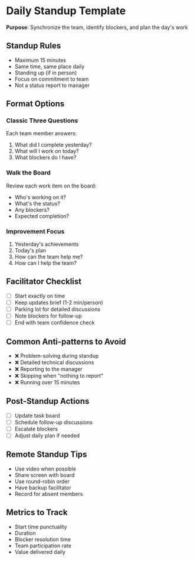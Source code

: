 # Daily Standup Template

**Purpose**: Synchronize the team, identify blockers, and plan the day's work

## Standup Rules
- Maximum 15 minutes
- Same time, same place daily
- Standing up (if in person)
- Focus on commitment to team
- Not a status report to manager

## Format Options

### Classic Three Questions
Each team member answers:
1. What did I complete yesterday?
2. What will I work on today?
3. What blockers do I have?

### Walk the Board
Review each work item on the board:
- Who's working on it?
- What's the status?
- Any blockers?
- Expected completion?

### Improvement Focus
1. Yesterday's achievements
2. Today's plan
3. How can the team help me?
4. How can I help the team?

## Facilitator Checklist
- [ ] Start exactly on time
- [ ] Keep updates brief (1-2 min/person)
- [ ] Parking lot for detailed discussions
- [ ] Note blockers for follow-up
- [ ] End with team confidence check

## Common Anti-patterns to Avoid
- ❌ Problem-solving during standup
- ❌ Detailed technical discussions
- ❌ Reporting to the manager
- ❌ Skipping when "nothing to report"
- ❌ Running over 15 minutes

## Post-Standup Actions
- [ ] Update task board
- [ ] Schedule follow-up discussions
- [ ] Escalate blockers
- [ ] Adjust daily plan if needed

## Remote Standup Tips
- Use video when possible
- Share screen with board
- Use round-robin order
- Have backup facilitator
- Record for absent members

## Metrics to Track
- Start time punctuality
- Duration
- Blocker resolution time
- Team participation rate
- Value delivered daily